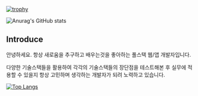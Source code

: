 

[![trophy](https://github-profile-trophy.vercel.app/?username=projectSylas&theme=flat&column=7)](https://github.com/ryo-ma/github-profile-trophy)

![Anurag's GitHub stats](https://github-readme-stats.vercel.app/api?username=projectSylas&show_icons=true&theme=radical&include_all_commits=false&count_private=true&hide_rank=false)


Introduce
---------
안녕하세요. 항상 새로움을 추구하고 배우는것을 좋아하는 풀스택 웹/앱 개발자입니다.

다양한 기술스택들을 활용하여 각각의 기술스택들의 장단점을 테스트해본 후 실무에 적용할 수 있을지
항상 고민하며 생각하는 개발자가 되려 노력하고 있습니다.


[![Top Langs](https://github-readme-stats.vercel.app/api/top-langs/?username=anuraghazra&hide=javascript,html,typescript,css,glsl,go,shell,astro,assembly,makefile,objective-c,rust,c%2B%2B%0A,c%23&exclude_repo=productive-box&langs_count=10&layout=compact)](https://github.com/anuraghazra/github-readme-stats)